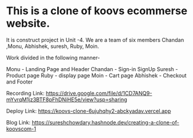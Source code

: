 # This is a clone of koovs ecommerse website. 
It is construct project in Unit -4. 
We are a team of six members Chandan ,Monu, Abhishek, suresh, Ruby, Moin.

Work divided in the following manner-

Monu - Landing Page and Header
Chandan - Sign-in SignUp
Suresh - Product page
Ruby - display page
Moin - Cart page
Abhishek - Checkout and Footer


Recording Link:   https://drive.google.com/file/d/1CD7ANQ9-mYvrqM1jz3BTF8pFhDNiHE5e/view?usp=sharing

Deploy Link: https://koovs-clone-6ujuhqhy2-abckyadav.vercel.app

Blog Link: https://sureshchowdary.hashnode.dev/creating-a-clone-of-koovscom-1


